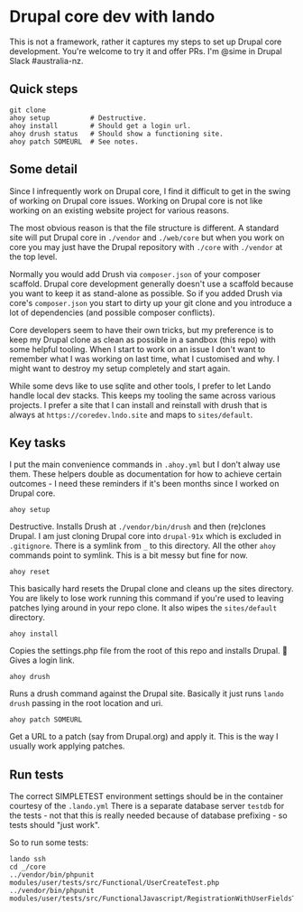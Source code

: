 # Drupal core dev with lando

This is not a framework, rather it captures my steps to set up Drupal core development.
You're welcome to try it and offer PRs. I'm @sime in Drupal Slack #australia-nz.

## Quick steps

```
git clone
ahoy setup          # Destructive.
ahoy install        # Should get a login url.
ahoy drush status   # Should show a functioning site.
ahoy patch SOMEURL  # See notes.
```

## Some detail

Since I infrequently work on Drupal core, I find it difficult to get in the
swing of working on Drupal core issues. Working on Drupal core is not like working
on an existing website project for various reasons.

The most obvious reason is that the file structure is different. A standard site will put
Drupal core in `./vendor` and `./web/core` but when you work on core you may just have
the Drupal repository with `./core` with `./vendor` at the top level.

Normally you would add Drush via `composer.json` of your composer scaffold. Drupal core
development generally doesn't use a scaffold because you want to keep it as stand-alone
as possible. So if you added Drush via core's  `composer.json` you start to dirty up your
git clone and you introduce a lot of dependencies (and possible composer conflicts).

Core developers seem to have their own tricks, but my preference is to keep my Drupal clone
as clean as possible in a sandbox (this repo) with some helpful tooling. When I start to work on an
issue I don't want to remember what I was working on last time, what I customised and why.
I might want to destroy my setup completely and start again.

While some devs like to use sqlite and other tools, I prefer to let Lando handle local
dev stacks. This keeps my tooling the same across various projects. I prefer a site that I
can install and reinstall with drush that is always at `https://coredev.lndo.site` and
maps to `sites/default`.

## Key tasks

I put the main convenience commands in `.ahoy.yml` but I don't alway use them. These helpers
double as documentation for how to achieve certain outcomes - I need these reminders
if it's been months since I worked on Drupal core.

```
ahoy setup
```

Destructive. Installs Drush at `./vendor/bin/drush` and then (re)clones Drupal. I am just
cloning Drupal core into `drupal-91x` which is excluded in `.gitignore`. There is a symlink
from `_` to this directory. All the other `ahoy` commands point to symlink. This is a bit
messy but fine for now.

```
ahoy reset
```

This basically hard resets the Drupal clone and cleans up the sites directory. You are likely
to lose work running this command if you're used to leaving patches lying around in your
repo clone. It also wipes the `sites/default` directory.

```
ahoy install
```

Copies the settings.php file from the root of this repo and installs Drupal. 🥂 
Gives a login link. 

```
ahoy drush
```

Runs a drush command against the Drupal site. Basically it just runs `lando drush`
passing in the root location and uri.

```
ahoy patch SOMEURL
```

Get a URL to a patch (say from Drupal.org) and apply it. This is the way I usually work
applying patches.

## Run tests

The correct SIMPLETEST environment settings should be in the container courtesy of the `.lando.yml`
There is a separate database server `testdb` for the tests - not that this is really
needed because of database prefixing - so tests should "just work".

So to run some tests:

```
lando ssh
cd _/core
../vendor/bin/phpunit modules/user/tests/src/Functional/UserCreateTest.php
../vendor/bin/phpunit modules/user/tests/src/FunctionalJavascript/RegistrationWithUserFieldsTest.php
```
